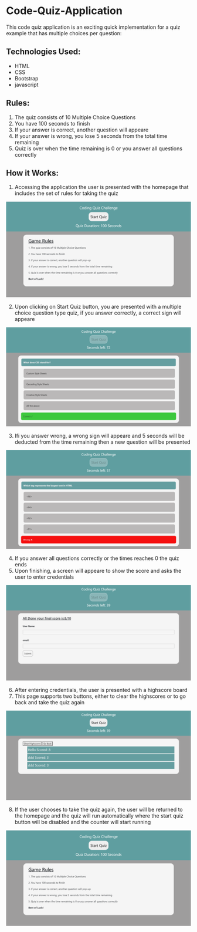 # Code-Quiz-Application
This code quiz application is an exciting quick implementation for a quiz example that has multiple choices per question:

## Technologies Used:
* HTML 
* CSS
* Bootstrap
* javascript

## Rules:
1. The quiz consists of 10 Multiple Choice Questions
2. You have 100 seconds to finish
3. If your answer is correct, another question will appeare
4. If your answer is wrong, you lose 5 seconds from the total time remaining
5. Quiz is over when the time remaining is 0 or you answer all questions correctly

## How it Works:
1. Accessing the application the user is presented with the homepage that includes the set of rules for taking the quiz

![Homepage](./Assets/images/Homepage.png)

2. Upon clicking on Start Quiz button, you are presented with a multiple choice question type quiz, if you answer correctly, a correct sign will appeare

![Correct](./Assets/images/correctAnswer.png)

3. Ifi you answer wrong, a wrong sign will appeare and 5 seconds will be deducted from the time remaining then a new question will be presented

![wrong](./Assets/images/wrongAnswer.png)

4. If you answer all questions correctly or the times reaches 0 the quiz ends
5. Upon finishing, a screen will appeare to show the score and asks the user to enter credentials

![enterscore](./Assets/images/scoreEnterCredentials.png)

6. After entering credentials, the user is presented with a highscore board
7. This page supports two buttons, either to clear the highscores or to go back and take the quiz again

![highscore](./Assets/images/highscore.png)

8. If the user chooses to take the quiz again, the user will be returned to the homepage and the quiz will run automatically where the start quiz button will be disabled and the counter will start running

![Homepage](./Assets/images/Homepage.png)





